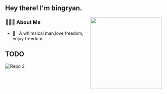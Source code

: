 <h2> Hey there! I'm bingryan.</h2>

<img align='right' src="https://octodex.github.com/images/octoliberty.png" width="230">

<h3> 👨🏻‍💻 About Me </h3>

- 🤔 &nbsp; A whimsical man,love freedom, enjoy freedom.



## TODO

![Repo 2](https://github-readme-stats.vercel.app/api/pin/?username=bingryan&repo=subdata&show_icons=true&theme=radical&title_color=8E2DE2&text_color=fff&icon_color=8E2DE2)
